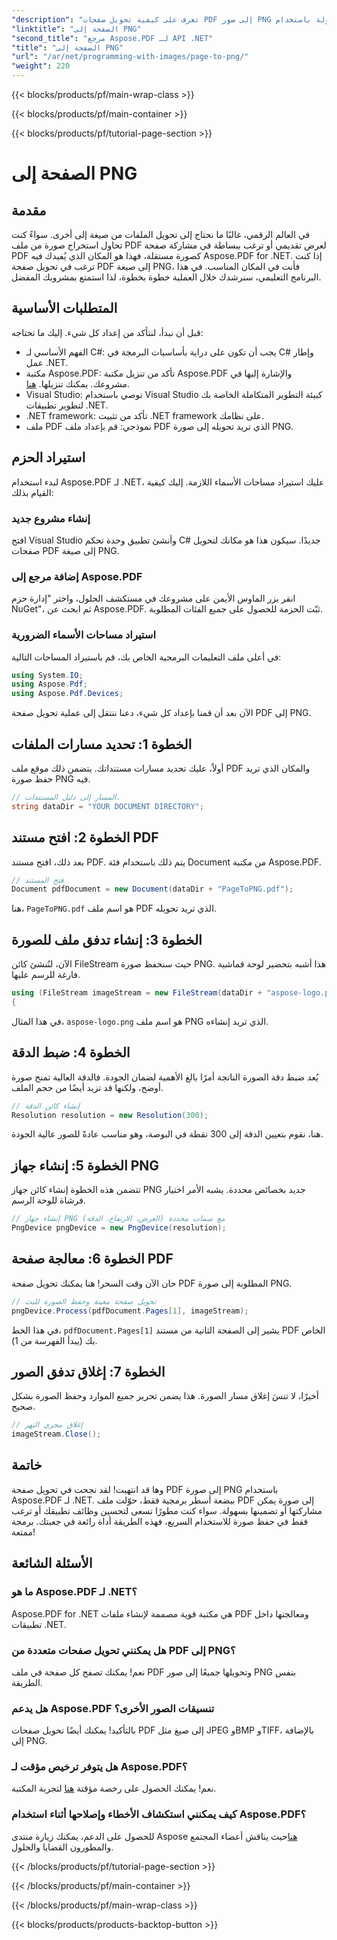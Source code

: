 ```yaml
---
"description": "تعرف على كيفية تحويل صفحات PDF إلى صور PNG بسهولة باستخدام Aspose.PDF لـ .NET في البرنامج التعليمي المفصل خطوة بخطوة."
"linktitle": "الصفحة إلى PNG"
"second_title": "مرجع Aspose.PDF لـ API .NET"
"title": "الصفحة إلى PNG"
"url": "/ar/net/programming-with-images/page-to-png/"
"weight": 220
---
```


{{< blocks/products/pf/main-wrap-class >}}

{{< blocks/products/pf/main-container >}}

{{< blocks/products/pf/tutorial-page-section >}}

# الصفحة إلى PNG

## مقدمة

في العالم الرقمي، غالبًا ما نحتاج إلى تحويل الملفات من صيغة إلى أخرى. سواءً كنت تحاول استخراج صورة من ملف PDF لعرض تقديمي أو ترغب ببساطة في مشاركة صفحة PDF كصورة مستقلة، فهذا هو المكان الذي يُفيدك فيه Aspose.PDF for .NET. إذا كنت ترغب في تحويل صفحة PDF إلى صيغة PNG، فأنت في المكان المناسب. في هذا البرنامج التعليمي، سنرشدك خلال العملية خطوة بخطوة، لذا استمتع بمشروبك المفضل.

## المتطلبات الأساسية

قبل أن نبدأ، لنتأكد من إعداد كل شيء. إليك ما تحتاجه:
- الفهم الأساسي لـ C#: يجب أن تكون على دراية بأساسيات البرمجة في C# وإطار عمل .NET.
- مكتبة Aspose.PDF: تأكد من تنزيل مكتبة Aspose.PDF والإشارة إليها في مشروعك. يمكنك تنزيلها. [هنا](https://releases.aspose.com/pdf/net/).
- Visual Studio: نوصي باستخدام Visual Studio كبيئة التطوير المتكاملة الخاصة بك لتطوير تطبيقات .NET.
- .NET framework: تأكد من تثبيت .NET framework على نظامك.
- ملف PDF نموذجي: قم بإعداد ملف PDF الذي تريد تحويله إلى صورة PNG.

## استيراد الحزم

لبدء استخدام Aspose.PDF لـ .NET، عليك استيراد مساحات الأسماء اللازمة. إليك كيفية القيام بذلك:

### إنشاء مشروع جديد

افتح Visual Studio وأنشئ تطبيق وحدة تحكم C# جديدًا. سيكون هذا هو مكانك لتحويل صفحات PDF إلى صيغة PNG.

### إضافة مرجع إلى Aspose.PDF

انقر بزر الماوس الأيمن على مشروعك في مستكشف الحلول، واختر "إدارة حزم NuGet"، ثم ابحث عن Aspose.PDF. ثبّت الحزمة للحصول على جميع الفئات المطلوبة.

### استيراد مساحات الأسماء الضرورية

في أعلى ملف التعليمات البرمجية الخاص بك، قم باستيراد المساحات التالية:

```csharp
using System.IO;
using Aspose.Pdf;
using Aspose.Pdf.Devices;
```

الآن بعد أن قمنا بإعداد كل شيء، دعنا ننتقل إلى عملية تحويل صفحة PDF إلى PNG.

## الخطوة 1: تحديد مسارات الملفات

أولاً، عليك تحديد مسارات مستنداتك. يتضمن ذلك موقع ملف PDF والمكان الذي تريد حفظ صورة PNG فيه. 

```csharp
// المسار إلى دليل المستندات.
string dataDir = "YOUR DOCUMENT DIRECTORY";
```

## الخطوة 2: افتح مستند PDF

بعد ذلك، افتح مستند PDF. يتم ذلك باستخدام فئة Document من مكتبة Aspose.PDF.

```csharp
// فتح المستند
Document pdfDocument = new Document(dataDir + "PageToPNG.pdf");
```

هنا، `PageToPNG.pdf` هو اسم ملف PDF الذي تريد تحويله.

## الخطوة 3: إنشاء تدفق ملف للصورة

الآن، لنُنشئ كائن FileStream حيث سنحفظ صورة PNG. هذا أشبه بتحضير لوحة قماشية فارغة للرسم عليها.

```csharp
using (FileStream imageStream = new FileStream(dataDir + "aspose-logo.png", FileMode.Create))
{
```

في هذا المثال، `aspose-logo.png` هو اسم ملف PNG الذي تريد إنشاءه.

## الخطوة 4: ضبط الدقة

يُعد ضبط دقة الصورة الناتجة أمرًا بالغ الأهمية لضمان الجودة. فالدقة العالية تمنح صورة أوضح، ولكنها قد تزيد أيضًا من حجم الملف.

```csharp
// إنشاء كائن الدقة
Resolution resolution = new Resolution(300);
```

هنا، نقوم بتعيين الدقة إلى 300 نقطة في البوصة، وهو مناسب عادةً للصور عالية الجودة.

## الخطوة 5: إنشاء جهاز PNG

تتضمن هذه الخطوة إنشاء كائن جهاز PNG جديد بخصائص محددة. يشبه الأمر اختيار فرشاة للوحة الرسم.

```csharp
// إنشاء جهاز PNG مع سمات محددة (العرض، الارتفاع، الدقة)
PngDevice pngDevice = new PngDevice(resolution);
```

## الخطوة 6: معالجة صفحة PDF

حان الآن وقت السحر! هنا يمكنك تحويل صفحة PDF المطلوبة إلى صورة PNG.

```csharp
// تحويل صفحة معينة وحفظ الصورة للبث
pngDevice.Process(pdfDocument.Pages[1], imageStream);
```

في هذا الخط، `pdfDocument.Pages[1]` يشير إلى الصفحة الثانية من مستند PDF الخاص بك (يبدأ الفهرسة من 1).

## الخطوة 7: إغلاق تدفق الصور

أخيرًا، لا تنسَ إغلاق مسار الصورة. هذا يضمن تحرير جميع الموارد وحفظ الصورة بشكل صحيح.

```csharp
// إغلاق مجرى النهر
imageStream.Close();
```

## خاتمة

وها قد انتهيت! لقد نجحت في تحويل صفحة PDF إلى صورة PNG باستخدام Aspose.PDF لـ .NET. ببضعة أسطر برمجية فقط، حوّلت ملف PDF إلى صورة يمكن مشاركتها أو تضمينها بسهولة. سواء كنت مطورًا تسعى لتحسين وظائف تطبيقك أو ترغب فقط في حفظ صورة للاستخدام السريع، فهذه الطريقة أداة رائعة في جعبتك. برمجة ممتعة!

## الأسئلة الشائعة

### ما هو Aspose.PDF لـ .NET؟  
Aspose.PDF for .NET هي مكتبة قوية مصممة لإنشاء ملفات PDF ومعالجتها داخل تطبيقات .NET.

### هل يمكنني تحويل صفحات متعددة من PDF إلى PNG؟  
نعم! يمكنك تصفح كل صفحة في ملف PDF وتحويلها جميعًا إلى صور PNG بنفس الطريقة.

### هل يدعم Aspose.PDF تنسيقات الصور الأخرى؟  
بالتأكيد! يمكنك أيضًا تحويل صفحات PDF إلى صيغ مثل JPEG وBMP وTIFF، بالإضافة إلى PNG.

### هل يتوفر ترخيص مؤقت لـ Aspose.PDF؟  
نعم! يمكنك الحصول على رخصة مؤقتة [هنا](https://purchase.aspose.com/temporary-license/) لتجربة المكتبة.

### كيف يمكنني استكشاف الأخطاء وإصلاحها أثناء استخدام Aspose.PDF؟  
للحصول على الدعم، يمكنك زيارة منتدى Aspose [هنا](https://forum.aspose.com/c/pdf/10)حيث يناقش أعضاء المجتمع والمطورون القضايا والحلول.

{{< /blocks/products/pf/tutorial-page-section >}}

{{< /blocks/products/pf/main-container >}}

{{< /blocks/products/pf/main-wrap-class >}}

{{< blocks/products/products-backtop-button >}}